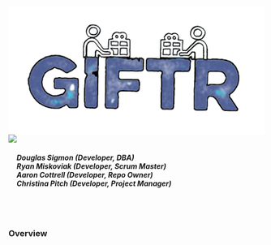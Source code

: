 <img align="left" src="/ngGiftr/src/assets/Logo.png" width="825">
<img align="left" src="http://skilldistillery.com/downloads/sd_logo.jpg" height="175">
<br>&nbsp;

##### Douglas Sigmon (Developer, DBA) <br/> Ryan Miskoviak (Developer, Scrum Master)<br/> Aaron Cottrell (Developer, Repo Owner) <br/> Christina Pitch (Developer, Project Manager)
<br><br>
### Overview
